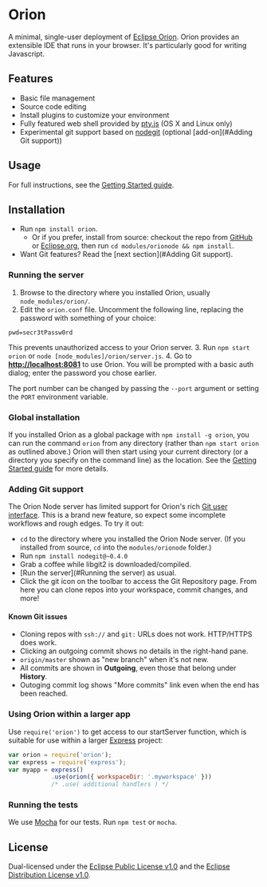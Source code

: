 # Orion
A minimal, single-user deployment of [Eclipse Orion](http://www.eclipse.org/orion/). Orion provides an extensible IDE that runs in your browser. It's particularly good for writing Javascript.

## Features
* Basic file management
* Source code editing
* Install plugins to customize your environment
* Fully featured web shell provided by [pty.js](https://github.com/chjj/pty.js) (OS X and Linux only)
* Experimental git support based on [nodegit](http://www.nodegit.org/) (optional [add-on](#Adding Git support))

## Usage
For full instructions, see the [Getting Started guide](http://wiki.eclipse.org/Orion/Node/Getting_started).

## Installation
* Run `npm install orion`.
  * Or if you prefer, install from source: checkout the repo from [GitHub](https://github.com/eclipse/orion.client) or [Eclipse.org](http://git.eclipse.org/c/orion/org.eclipse.orion.client.git/),
    then run `cd modules/orionode && npm install`.
* Want Git features? Read the [next section](#Adding Git support).

### Running the server
1. Browse to the directory where you installed Orion, usually `node_modules/orion/`.
2. Edit the `orion.conf` file. Uncomment the following line, replacing the password with something of your choice:
  ```
  pwd=secr3tPassw0rd
  ```
  This prevents unauthorized access to your Orion server.
3. Run `npm start orion` or `node [node_modules]/orion/server.js`.
4. Go to **[http://localhost:8081](http://localhost:8081)** to use Orion. You will be prompted with a basic auth dialog; enter the password you chose earlier.

The port number can be changed by passing the `--port` argument or setting the `PORT` environment variable.

### Global installation
If you installed Orion as a global package with `npm install -g orion`, you can run the command `orion` from any directory (rather than `npm start orion` as outlined above.)
Orion will then start using your current directory (or a directory you specify on the command  line) as the location.
See the [Getting Started guide](https://wiki.eclipse.org/Orion/Node/Getting_started#Using_a_global_installation_of_Orionode) for more details.

### Adding Git support
The Orion Node server has limited support for Orion's rich [Git user interface](https://github.com/eclipse/orion.client/blob/master/bundles/org.eclipse.orion.client.help/web/helpContent/Orion%20User%20Guide/Git%20User%20Guide.md).
This is a brand new feature, so expect some incomplete workflows and rough edges. To try it out:

* `cd` to the directory where you installed the Orion Node server. (If you installed from source, `cd` into the `modules/orionode` folder.)
* Run `npm install nodegit@~0.4.0`
* Grab a coffee while libgit2 is downloaded/compiled.
* [Run the server](#Running the server) as usual.
* Click the git icon on the toolbar to access the Git Repository page. From here you can clone repos into your workspace, commit changes, and more!

#### Known Git issues
* Cloning repos with `ssh://` and `git:` URLs does not work. HTTP/HTTPS does work.
* Clicking an outgoing commit shows no details in the right-hand pane.
* `origin/master` shown as "new branch" when it's not new.
* All commits are shown in **Outgoing**, even those that belong under **History**.
* Outoging commit log shows "More commits" link even when the end has been reached.

### Using Orion within a larger app
Use `require('orion')` to get access to our startServer function, which is suitable for use within a larger [Express](http://expressjs.com/) project:

```js
var orion = require('orion');
var express = require('express');
var myapp = express()
			.use(orion({ workspaceDir: '.myworkspace' }))
			/* .use( additional handlers ) */
```

### Running the tests
We use [Mocha](https://github.com/visionmedia/mocha) for our tests. Run `npm test` or `mocha`.

## License
Dual-licensed under the [Eclipse Public License v1.0](http://www.eclipse.org/legal/epl-v10.html) and the [Eclipse Distribution License v1.0](http://www.eclipse.org/org/documents/edl-v10.html).
